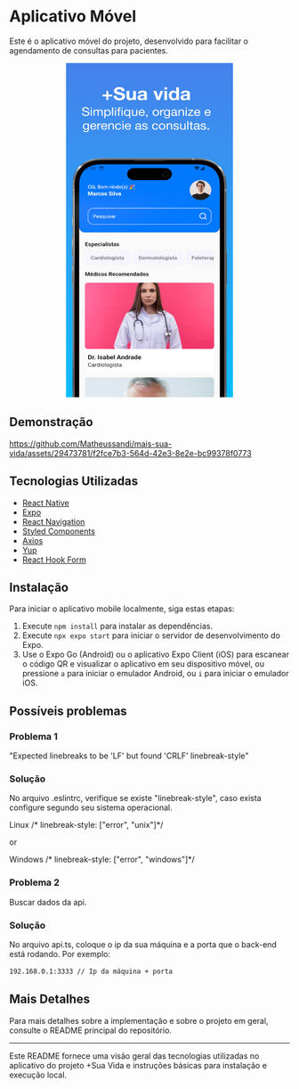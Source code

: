 # Aplicativo Móvel

Este é o aplicativo móvel do projeto, desenvolvido para facilitar o agendamento de consultas para pacientes.

<p align="center">
    <img src="./src/assets/img/apresentation-mobile.jpg" alt="Apresentação" width="300" height="600">
</p>

## Demonstração
https://github.com/Matheussandi/mais-sua-vida/assets/29473781/f2fce7b3-564d-42e3-8e2e-bc99378f0773

## Tecnologias Utilizadas

- [React Native](https://reactnative.dev/)
- [Expo](https://expo.dev/)
- [React Navigation](https://reactnavigation.org/)
- [Styled Components](https://styled-components.com/)
- [Axios](https://axios-http.com/ptbr/docs/intro)
- [Yup](https://github.com/jquense/yup)
- [React Hook Form](https://react-hook-form.com/)

## Instalação

Para iniciar o aplicativo mobile localmente, siga estas etapas:

1. Execute `npm install` para instalar as dependências.
2. Execute `npx expo start` para iniciar o servidor de desenvolvimento do Expo.
3. Use o Expo Go (Android) ou o aplicativo Expo Client (iOS) para escanear o código QR e visualizar o aplicativo em seu dispositivo móvel, ou pressione `a` para iniciar o emulador Android, ou `i` para iniciar o emulador iOS.

## Possíveis problemas

### Problema 1
"Expected linebreaks to be 'LF' but found 'CRLF'  linebreak-style"

### Solução

No arquivo .eslintrc, verifique se existe "linebreak-style", caso exista configure segundo seu sistema operacional.

Linux
/* linebreak-style: ["error", "unix"]*/

or 

Windows
/* linebreak-style: ["error", "windows"]*/


### Problema 2

Buscar dados da api.

### Solução

No arquivo api.ts, coloque o ip da sua máquina e a porta que o back-end está rodando. Por exemplo: 
```bash
192.168.0.1:3333 // Ip da máquina + porta
```

## Mais Detalhes

Para mais detalhes sobre a implementação e sobre o projeto em geral, consulte o README principal do repositório.

---

Este README fornece uma visão geral das tecnologias utilizadas no aplicativo do projeto +Sua Vida e instruções básicas para instalação e execução local.